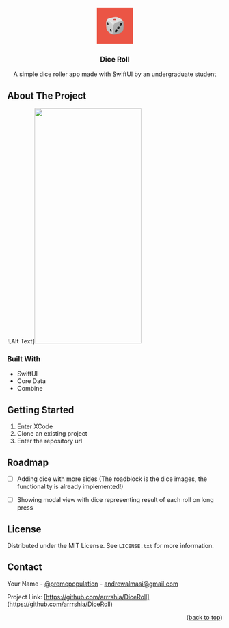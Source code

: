 



<!-- PROJECT LOGO -->
<br />
<div align="center">
  <a href="https://github.com/github_username/repo_name">
    <img src="AppIcon.png" alt="Logo" width="85" height="85">
  </a>

<h3 align="center">Dice Roll</h3>

  <p align="center">
    A simple dice roller app made with SwiftUI by an undergraduate student
    <br />
  </p>
</div>


<!-- ABOUT THE PROJECT -->
## About The Project

![Alt Text]<img src="https://media1.giphy.com/media/d6L4Ffdgl04lyMQaXh/giphy.gif?cid=790b761109c7b5ea479366e2ea9d0e91ffc8ac40110a6d03&rid=giphy.gif&ct=g" width="250" height="550">



### Built With

* SwiftUI
* Core Data
* Combine



<!-- GETTING STARTED -->
## Getting Started

1) Enter XCode
2) Clone an existing project
3) Enter the repository url


<!-- ROADMAP -->
## Roadmap

- [ ] Adding dice with more sides (The roadblock is the dice images, the functionality is already implemented!)
- [ ] Showing modal view with dice representing result of each roll on long press


<!-- LICENSE -->
## License

Distributed under the MIT License. See `LICENSE.txt` for more information.



<!-- CONTACT -->
## Contact

Your Name - [@premepopulation](https://twitter.com/premepopulation) - andrewalmasi@gmail.com

Project Link: [https://github.com/arrrshia/DiceRoll](https://github.com/arrrshia/DiceRoll)

<p align="right">(<a href="#readme-top">back to top</a>)</p>
